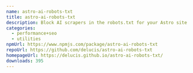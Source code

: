 ```yaml
---
name: astro-ai-robots-txt
title: astro-ai-robots-txt
description: Block AI scrapers in the robots.txt for your Astro site
categories:
  - performance+seo
  - utilities
npmUrl: https://www.npmjs.com/package/astro-ai-robots-txt
repoUrl: https://github.com/delucis/astro-ai-robots-txt
homepageUrl: https://delucis.github.io/astro-ai-robots-txt/
downloads: 395
---
```

